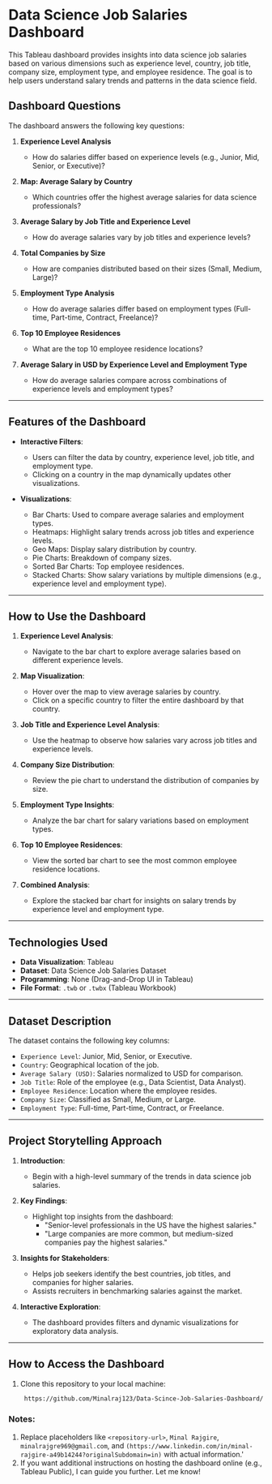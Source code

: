 # Data Science Job Salaries Dashboard

This Tableau dashboard provides insights into data science job salaries based on various dimensions such as experience level, country, job title, company size, employment type, and employee residence. The goal is to help users understand salary trends and patterns in the data science field.


## **Dashboard Questions**

The dashboard answers the following key questions:

1. **Experience Level Analysis**  
   - How do salaries differ based on experience levels (e.g., Junior, Mid, Senior, or Executive)?  

2. **Map: Average Salary by Country**  
   - Which countries offer the highest average salaries for data science professionals?  

3. **Average Salary by Job Title and Experience Level**  
   - How do average salaries vary by job titles and experience levels?  

4. **Total Companies by Size**  
   - How are companies distributed based on their sizes (Small, Medium, Large)?  

5. **Employment Type Analysis**  
   - How do average salaries differ based on employment types (Full-time, Part-time, Contract, Freelance)?  

6. **Top 10 Employee Residences**  
   - What are the top 10 employee residence locations?  

7. **Average Salary in USD by Experience Level and Employment Type**  
   - How do average salaries compare across combinations of experience levels and employment types?  

---

## **Features of the Dashboard**

- **Interactive Filters**:  
  - Users can filter the data by country, experience level, job title, and employment type.  
  - Clicking on a country in the map dynamically updates other visualizations.

- **Visualizations**:
  - Bar Charts: Used to compare average salaries and employment types.
  - Heatmaps: Highlight salary trends across job titles and experience levels.
  - Geo Maps: Display salary distribution by country.
  - Pie Charts: Breakdown of company sizes.
  - Sorted Bar Charts: Top employee residences.
  - Stacked Charts: Show salary variations by multiple dimensions (e.g., experience level and employment type).

---

## **How to Use the Dashboard**

1. **Experience Level Analysis**:  
   - Navigate to the bar chart to explore average salaries based on different experience levels.

2. **Map Visualization**:  
   - Hover over the map to view average salaries by country.  
   - Click on a specific country to filter the entire dashboard by that country.

3. **Job Title and Experience Level Analysis**:  
   - Use the heatmap to observe how salaries vary across job titles and experience levels.

4. **Company Size Distribution**:  
   - Review the pie chart to understand the distribution of companies by size.

5. **Employment Type Insights**:  
   - Analyze the bar chart for salary variations based on employment types.

6. **Top 10 Employee Residences**:  
   - View the sorted bar chart to see the most common employee residence locations.

7. **Combined Analysis**:  
   - Explore the stacked bar chart for insights on salary trends by experience level and employment type.

---

## **Technologies Used**

- **Data Visualization**: Tableau
- **Dataset**: Data Science Job Salaries Dataset
- **Programming**: None (Drag-and-Drop UI in Tableau)
- **File Format**: `.twb` or `.twbx` (Tableau Workbook)

---

## **Dataset Description**

The dataset contains the following key columns:  
- `Experience Level`: Junior, Mid, Senior, or Executive.  
- `Country`: Geographical location of the job.  
- `Average Salary (USD)`: Salaries normalized to USD for comparison.  
- `Job Title`: Role of the employee (e.g., Data Scientist, Data Analyst).  
- `Employee Residence`: Location where the employee resides.  
- `Company Size`: Classified as Small, Medium, or Large.  
- `Employment Type`: Full-time, Part-time, Contract, or Freelance.

---

## **Project Storytelling Approach**

1. **Introduction**:  
   - Begin with a high-level summary of the trends in data science job salaries.
   
2. **Key Findings**:  
   - Highlight top insights from the dashboard:
     - "Senior-level professionals in the US have the highest salaries."
     - "Large companies are more common, but medium-sized companies pay the highest salaries."

3. **Insights for Stakeholders**:  
   - Helps job seekers identify the best countries, job titles, and companies for higher salaries.
   - Assists recruiters in benchmarking salaries against the market.

4. **Interactive Exploration**:  
   - The dashboard provides filters and dynamic visualizations for exploratory data analysis.

---

## **How to Access the Dashboard**

1. Clone this repository to your local machine:
   ```bash
    https://github.com/Minalraj123/Data-Scince-Job-Salaries-Dashboard/tree/main

### Notes: 
1. Replace placeholders like `<repository-url>`, `Minal Rajgire`, `minalrajgre969@gmail.com`, and `(https://www.linkedin.com/in/minal-rajgire-a49b14244?originalSubdomain=in)` with actual information.'
2. If you want additional instructions on hosting the dashboard online (e.g., Tableau Public), I can guide you further. Let me know!
